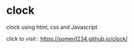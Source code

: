 # clock
clock using html, css and Javascript 


click to visit : https://somen1234.github.io/clock/
